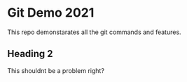 # Git Demo 2021

This repo demonstarates all the git commands and features.

## Heading 2

This shouldnt be a problem right?
